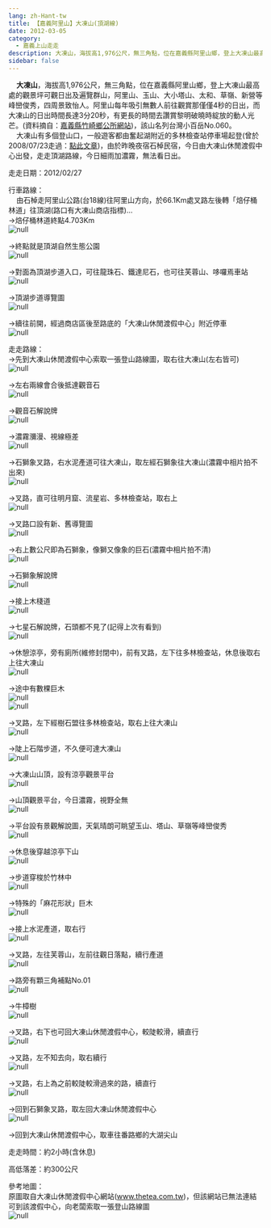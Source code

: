 ```yaml
---
lang: zh-Hant-tw
title: 【嘉義阿里山】大凍山(頂湖線)
date: 2012-03-05
category: 
  - 嘉義上山走走
description: 大凍山，海拔高1,976公尺，無三角點，位在嘉義縣阿里山鄉，登上大凍山最高處的觀景坪可觀日出及遍覽群山，阿里山、玉山、大小塔山、太和、草嶺、新營等峰巒俊秀，四周景致怡人。阿里山每年吸引無數人前往觀賞那僅僅4秒的日出，而大凍山的日出時間長達3分20秒，有更長的時間去讚賞黎明破曉時綻放的動人光芒。(資料摘自：[嘉義縣竹崎鄉公所網站](http://www.chuchi.gov.tw/03tour/01view.asp?id=3186))，該山名列台灣小百岳No.060。 大凍山有多個登山口，一般遊客都由奮起湖附近的多林檢查站停車場起登(曾於2008/07/23走過：[點此文章](http://blog.xuite.net/shiun101/1013399/24025592))，由於昨晚夜宿石棹民宿，今日由大凍山休閒渡假中心出發，走走頂湖路線，今日細雨加濃霧，無法看日出。
sidebar: false
---
```


    **大凍山**，海拔高1,976公尺，無三角點，位在嘉義縣阿里山鄉，登上大凍山最高處的觀景坪可觀日出及遍覽群山，阿里山、玉山、大小塔山、太和、草嶺、新營等峰巒俊秀，四周景致怡人。阿里山每年吸引無數人前往觀賞那僅僅4秒的日出，而大凍山的日出時間長達3分20秒，有更長的時間去讚賞黎明破曉時綻放的動人光芒。(資料摘自：[嘉義縣竹崎鄉公所網站](http://www.chuchi.gov.tw/03tour/01view.asp?id=3186))，該山名列台灣小百岳No.060。  
    大凍山有多個登山口，一般遊客都由奮起湖附近的多林檢查站停車場起登(曾於2008/07/23走過：[點此文章](http://blog.xuite.net/shiun101/1013399/24025592))，由於昨晚夜宿石棹民宿，今日由大凍山休閒渡假中心出發，走走頂湖路線，今日細雨加濃霧，無法看日出。

走走日期：2012/02/27

行車路線：  
    由石棹走阿里山公路(台18線)往阿里山方向，於66.1Km處叉路左後轉「焙仔桶林道」往頂湖(路口有大凍山商店指標)...  
→焙仔桶林道終點4.703Km  
![null](image/212764815_l.jpg)

→終點就是頂湖自然生態公園  
![null](image/212764822_l.jpg)

→對面為頂湖步道入口，可往龍珠石、鐵達尼石，也可往芙蓉山、哆囉焉車站  
![null](image/212764829_l.jpg)

→頂湖步道導覽圖  
![null](image/212764831_l.jpg)

→續往前開，經過商店區後至路底的「大凍山休閒渡假中心」附近停車  
![null](image/212764841_l.jpg)

走走路線：  
→先到大凍山休閒渡假中心索取一張登山路線圖，取右往大凍山(左右皆可)  
![null](image/212764844_l.jpg)

→左右兩線會合後抵達觀音石  
![null](image/212764851_l.jpg)

→觀音石解說牌  
![null](image/212764847_l.jpg)

→濃霧瀰漫、視線極差  
![null](image/212764855_l.jpg)

→石獅象叉路，右水泥產道可往大凍山，取左經石獅象往大凍山(濃霧中相片拍不出來)  
![null](image/212764860_l.jpg)

→叉路，直可往明月窟、流星岩、多林檢查站，取右上  
![null](image/212764865_l.jpg)

→叉路口設有新、舊導覽圖  
![null](image/212764869_l.jpg)

→右上數公尺即為石獅象，像獅又像象的巨石(濃霧中相片拍不清)  
![null](image/212764871_l.jpg)

→石獅象解說牌  
![null](image/212764873_l.jpg)

→接上木棧道  
![null](image/212764878_l.jpg)

→七星石解說牌，石頭都不見了(記得上次有看到)  
![null](image/212764882_l.jpg)

→休憩涼亭，旁有廁所(維修封閉中)，前有叉路，左下往多林檢查站，休息後取右上往大凍山  
![null](image/212764884_l.jpg)

→途中有數棵巨木  
![null](image/212764888_l.jpg)  
![null](image/212764893_l.jpg)

→叉路，左下經樹石盟往多林檢查站，取右上往大凍山  
![null](image/212764896_l.jpg)

→陡上石階步道，不久便可達大凍山  
![null](image/212764899_l.jpg)

→大凍山山頂，設有涼亭觀景平台  
![null](image/212764903_l.jpg)

→山頂觀景平台，今日濃霧，視野全無  
![null](image/212764905_l.jpg)

→平台設有景觀解說圖，天氣晴朗可眺望玉山、塔山、草嶺等峰巒俊秀  
![null](image/212764911_l.jpg)

→休息後穿越涼亭下山  
![null](image/212764916_l.jpg)

→步道穿梭於竹林中  
![null](image/212764919_l.jpg)

→特殊的「麻花形狀」巨木  
![null](image/212764927_l.jpg)

→接上水泥產道，取右行  
![null](image/212764932_l.jpg)

→叉路，左往芙蓉山，左前往觀日落點，續行產道  
![null](image/212764938_l.jpg)

→路旁有顆三角補點No.01  
![null](image/212764942_l.jpg)

→牛樟樹  
![null](image/212764946_l.jpg)

→叉路，右下也可回大凍山休閒渡假中心，較陡較滑，續直行  
![null](image/212764949_l.jpg)

→叉路，左不知去向，取右續行  
![null](image/212764960_l.jpg)

→叉路，右上為之前較陡較滑過來的路，續直行  
![null](image/212764970_l.jpg)

→回到石獅象叉路，取左回大凍山休閒渡假中心  
![null](image/212764812_l.jpg)

→回到大凍山休閒渡假中心，取車往番路鄉的大湖尖山

走走時間：約2小時(含休息)

高低落差：約300公尺

參考地圖：  
原圖取自大凍山休閒渡假中心網站(www.thetea.com.tw)，但該網站已無法連結  
可到該渡假中心，向老闆索取一張登山路線圖  
![null](image/212765019_l.jpg)